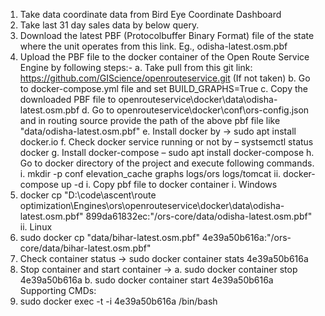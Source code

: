 1.	Take data coordinate data from Bird Eye Coordinate Dashboard
2.	Take last 31 day sales data by below query.
3.	Download the latest PBF (Protocolbuffer Binary Format) file of the state where the unit operates from this link. Eg., odisha-latest.osm.pbf
4.	Upload the PBF file to the docker container of the Open Route Service Engine by following steps:-
a.	Take pull from this git link: https://github.com/GIScience/openrouteservice.git (If not taken)
b.	Go to docker-compose.yml file and set BUILD_GRAPHS=True
c.	Copy the downloaded PBF file to openrouteservice\docker\data\odisha-latest.osm.pbf
d.	Go to openrouteservice\docker\conf\ors-config.json and in routing source provide the path of the above pbf file like "data/odisha-latest.osm.pbf"
e.	Install docker by ->  sudo apt  install docker.io
f.	Check docker service running or not by – systsemctl status docker
g.	Install docker-compose – sudo apt install docker-compose
h.	Go to docker directory of the project and execute following commands.
i.	mkdir -p conf elevation_cache graphs logs/ors logs/tomcat
ii.	docker-compose up -d
i.	Copy pbf file to docker container
i.	Windows
1.	docker cp "D:\code\ascent\route optimization\Engines\ors\openrouteservice\docker\data\odisha-latest.osm.pbf" 899da61832ec:"/ors-core/data/odisha-latest.osm.pbf"
ii.	Linux 
1.	sudo docker cp "data/bihar-latest.osm.pbf" 4e39a50b616a:"/ors-core/data/bihar-latest.osm.pbf"
2.	Check container status -> sudo docker container stats 4e39a50b616a
3.	Stop container and start container ->
a.	sudo docker container stop 4e39a50b616a
b.	sudo docker container start 4e39a50b616a
Supporting CMDs:
1.	sudo docker exec -t -i 4e39a50b616a /bin/bash
